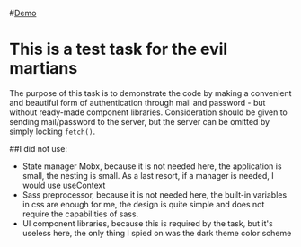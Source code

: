 #[Demo](https://www.kiraworld.space/)

# This is a test task for the evil martians

The purpose of this task is to demonstrate the code by making a convenient and beautiful form of authentication through mail and password - but without ready-made component libraries. Consideration should be given to sending mail/password to the server, but the server can be omitted by simply locking `fetch()`.

##I did not use:

- State manager Mobx, because it is not needed here, the application is small, the nesting is small. As a last resort, if a manager is needed, I would use useContext
- Sass preprocessor, because it is not needed here, the built-in variables in css are enough for me, the design is quite simple and does not require the capabilities of sass.
- UI component libraries, because this is required by the task, but it's useless here, the only thing I spied on was the dark theme color scheme
